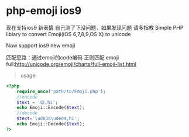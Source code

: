 php-emoji  ios9
=========
现在支持ios9 新表情  自己测了下没问题，如果发现问题 请多指教
Simple PHP libiary to convert Emoji(iOS 6,7,8,9,OS X) to unicode

Now support ios9 new emoji 

匹配思路：通过emoji的code编码 正则匹配 
emoji  full:http://unicode.org/emoji/charts/full-emoji-list.html
 
>usage

``` php
<?php
    require_once('path/to/Emoji.php');
    //encode
    $text = '😄,hi';
    echo Emoji::Encode($text);
    //decode
    $text='\ud83d\ude04,hi';
    echo Emoji::Decode($text);
?>
```
